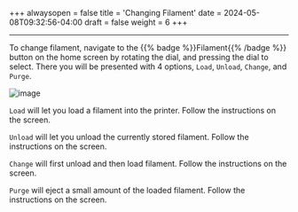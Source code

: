 +++
alwaysopen = false
title = 'Changing Filament'
date = 2024-05-08T09:32:56-04:00
draft = false
weight = 6
+++

--- 

To change filament, navigate to the {{% badge %}}Filament{{% /badge %}} button on the home screen by rotating the dial, and pressing the dial to select. There you will be presented with 4 options, `Load`, `Unload`, `Change`, and `Purge`. 

![image](/images/112.png)

`Load` will let you load a filament into the printer. Follow the instructions on the screen.

`Unload` will let you unload the currently stored filament. Follow the instructions on the screen.

`Change` will first unload and then load filament. Follow the instructions on the screen.

`Purge` will eject a small amount of the loaded filament. Follow the instructions on the screen.